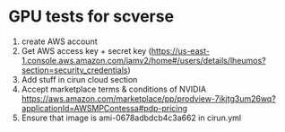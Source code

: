 # GPU tests for scverse


1. create AWS account
2. Get AWS access key + secret key (https://us-east-1.console.aws.amazon.com/iamv2/home#/users/details/lheumos?section=security_credentials)
3. Add stuff in cirun cloud section
4. Accept marketplace terms & conditions of NVIDIA https://aws.amazon.com/marketplace/pp/prodview-7ikjtg3um26wq?applicationId=AWSMPContessa#pdp-pricing
5. Ensure that image is ami-0678adbdcb4c3a662 in cirun.yml
